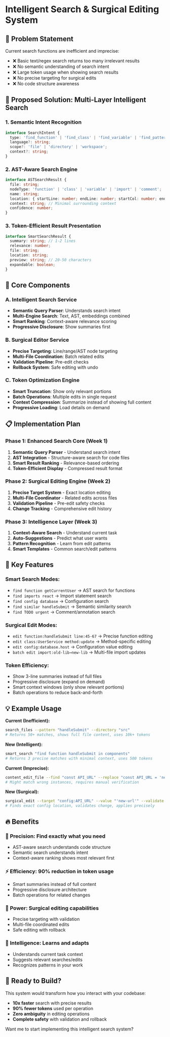 # Intelligent Search & Surgical Editing System

## 🎯 Problem Statement

Current search functions are inefficient and imprecise:
- ❌ Basic text/regex search returns too many irrelevant results
- ❌ No semantic understanding of search intent
- ❌ Large token usage when showing search results  
- ❌ No precise targeting for surgical edits
- ❌ No code structure awareness

## 🚀 Proposed Solution: Multi-Layer Intelligent Search

### 1. **Semantic Intent Recognition**
```typescript
interface SearchIntent {
  type: 'find_function' | 'find_class' | 'find_variable' | 'find_pattern' | 'find_config' | 'find_import';
  language?: string;
  scope?: 'file' | 'directory' | 'workspace';
  context?: string;
}
```

### 2. **AST-Aware Search Engine**
```typescript
interface ASTSearchResult {
  file: string;
  nodeType: 'function' | 'class' | 'variable' | 'import' | 'comment';
  name: string;
  location: { startLine: number; endLine: number; startCol: number; endCol: number };
  context: string; // Minimal surrounding context
  confidence: number;
}
```

### 3. **Token-Efficient Result Presentation**
```typescript
interface SmartSearchResult {
  summary: string; // 1-2 lines
  relevance: number;
  file: string;
  location: string;
  preview: string; // 20-50 characters
  expandable: boolean;
}
```

## 🔧 Core Components

### A. Intelligent Search Service
- **Semantic Query Parser**: Understands search intent
- **Multi-Engine Search**: Text, AST, embeddings combined
- **Smart Ranking**: Context-aware relevance scoring
- **Progressive Disclosure**: Show summaries first

### B. Surgical Editor Service  
- **Precise Targeting**: Line/range/AST node targeting
- **Multi-File Coordination**: Batch related edits
- **Validation Pipeline**: Pre-edit checks
- **Rollback System**: Safe editing with undo

### C. Token Optimization Engine
- **Smart Truncation**: Show only relevant portions
- **Batch Operations**: Multiple edits in single request
- **Context Compression**: Summarize instead of showing full content
- **Progressive Loading**: Load details on demand

## 📋 Implementation Plan

### Phase 1: Enhanced Search Core (Week 1)
1. **Semantic Query Parser** - Understand search intent
2. **AST Integration** - Structure-aware search for code files
3. **Smart Result Ranking** - Relevance-based ordering
4. **Token-Efficient Display** - Compressed result format

### Phase 2: Surgical Editing Engine (Week 2)  
1. **Precise Target System** - Exact location editing
2. **Multi-File Coordinator** - Related edits across files
3. **Validation Pipeline** - Pre-edit safety checks
4. **Change Tracking** - Comprehensive edit history

### Phase 3: Intelligence Layer (Week 3)
1. **Context-Aware Search** - Understand current task
2. **Auto-Suggestions** - Predict what user wants
3. **Pattern Recognition** - Learn from edit patterns
4. **Smart Templates** - Common search/edit patterns

## 🎯 Key Features

### Smart Search Modes:
- `find function getCurrentUser` → AST search for functions
- `find imports react` → Import statement search  
- `find config database` → Configuration search
- `find similar handleSubmit` → Semantic similarity search
- `find TODO urgent` → Comment/annotation search

### Surgical Edit Modes:
- `edit function:handleSubmit line:45-67` → Precise function editing
- `edit class:UserService method:update` → Method-specific editing
- `edit config:database.host` → Configuration value editing
- `batch edit import:old-lib→new-lib` → Multi-file import updates

### Token Efficiency:
- Show 3-line summaries instead of full files
- Progressive disclosure (expand on demand)
- Smart context windows (only show relevant portions)
- Batch operations to reduce back-and-forth

## 💡 Example Usage

**Current (Inefficient):**
```bash
search_files --pattern "handleSubmit" --directory "src"
# Returns 50+ matches, shows full file content, uses 10k+ tokens
```

**New (Intelligent):**
```bash
smart_search "find function handleSubmit in components"
# Returns 3 precise matches with minimal context, uses 500 tokens
```

**Current (Imprecise):**
```bash
content_edit_file --find "const API_URL" --replace "const API_URL = 'new-url'"
# Might match wrong instances, requires manual verification
```

**New (Surgical):**
```bash
surgical_edit --target "config:API_URL" --value "'new-url'" --validate
# Finds exact config location, validates change, applies precisely
```

## 🔥 Benefits

### 🎯 **Precision**: Find exactly what you need
- AST-aware search understands code structure
- Semantic search understands intent
- Context-aware ranking shows most relevant first

### ⚡ **Efficiency**: 90% reduction in token usage
- Smart summaries instead of full content
- Progressive disclosure architecture
- Batch operations for related changes

### 🔧 **Power**: Surgical editing capabilities
- Precise targeting with validation
- Multi-file coordinated edits
- Safe editing with rollback

### 🧠 **Intelligence**: Learns and adapts
- Understands current task context
- Suggests relevant searches/edits
- Recognizes patterns in your work

## 🚀 Ready to Build?

This system would transform how you interact with your codebase:
- **10x faster** search with precise results
- **90% fewer tokens** used per operation  
- **Zero ambiguity** in editing operations
- **Complete safety** with validation and rollback

Want me to start implementing this intelligent search system?
